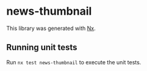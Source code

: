 # news-thumbnail

This library was generated with [Nx](https://nx.dev).

## Running unit tests

Run `nx test news-thumbnail` to execute the unit tests.
